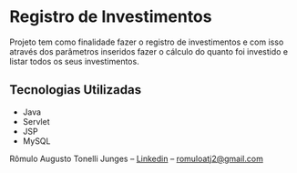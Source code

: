 # Registro de Investimentos
Projeto tem como finalidade fazer o registro de investimentos e com isso através dos parâmetros inseridos fazer o cálculo do quanto foi investido e listar todos os seus investimentos.

## Tecnologias Utilizadas
* Java
* Servlet
* JSP
* MySQL

Rômulo Augusto Tonelli Junges – [Linkedin](https://www.linkedin.com/in/romulo-augusto-tonelli-junges-1aa61b132/) – romuloatj2@gmail.com
